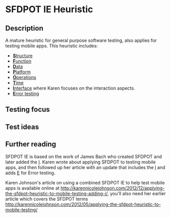 # SFDPOT IE Heuristic
## Description
A mature heuristic for general purpose software testing, also applies for testing mobile apps. This heuristic includes:
* [**S**tructure](structure.md)
* [**F**unction](function.md)
* [**D**ata](data.md)
* [**P**latform](platform.md)
* [**O**perations](operations.md)
* [**T**ime](time.md)
* [**I**nterface](interface.md) where Karen focuses on the interaction aspects.
* [**E**rror testing](errors.md)

## Testing focus

## Test ideas
## Further reading
SFDPOT IE is based on the work of James Bach who created SFDPOT and later added the [I](interface.md). Karen wrote about applying SFDPOT to testing mobile apps, and then followed up her article with an update that includes the [I](interface.md) and adds [E](errors.md) for Error testing.

Karen Johnson's article on using a combined SFDPOT IE to help test mobile apps is available online at http://karennicolejohnson.com/2012/12/applying-the-sfdpot-heuristic-to-mobile-testing-adding-i/, you'll also need her earlier article which covers the SFDPOT terms http://karennicolejohnson.com/2012/05/applying-the-sfdpot-heuristic-to-mobile-testing/
